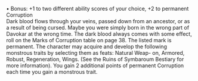 • Bonus: +1 to two different ability scores of your choice, +2 to permanent Corruption  
Dark blood flows through your veins, passed down from an ancestor, or as a result of being cursed. Maybe you were simply born in the wrong part of Davokar at the wrong time. The dark blood always comes with some effect, roll on the Marks of Corruption table on page 38. The listed mark is permanent. The character may acquire and develop the following monstrous traits by selecting them as feats: Natural Weap- on, Armored, Robust, Regeneration, Wings. (See the Ruins of Symbaroum Bestiary for more information). You gain 2 additional points of permanent Corruption each time you gain a monstrous trait.